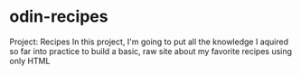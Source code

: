 # odin-recipes
Project: Recipes
In this project, I'm going to put all the knowledge I aquired so far into practice to build a basic, raw site about my favorite recipes using only HTML
